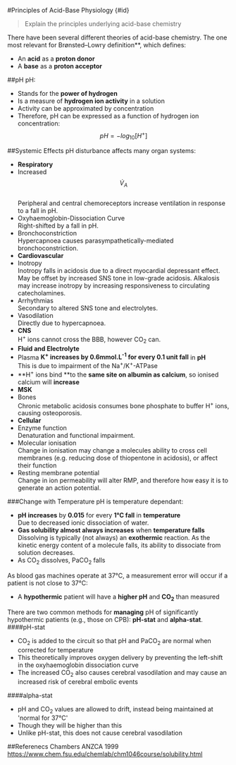 #Principles of Acid-Base Physiology {#id}
> Explain the principles underlying acid-base chemistry

There have been several different theories of acid-base chemistry. The one most relevant for Brønsted–Lowry definition**, which defines:
* An **acid** as a **proton donor**
* A **base** as a **proton acceptor**

##pH
pH:
* Stands for the **power of hydrogen**
* Is a measure of **hydrogen ion activity** in a solution
 * Activity can be approximated by concentration
  * Therefore, pH can be expressed as a function of hydrogen ion concentration:  $$pH = -log_{10}[H^+]$$
  
##Systemic Effects
pH disturbance affects many organ systems:
* **Respiratory**
 * Increased $$\dot{V}_A$$  
 Peripheral and central chemoreceptors increase ventilation in response to a fall in pH.
 * Oxyhaemoglobin-Dissociation Curve  
 Right-shifted by a fall in pH.
 * Bronchoconstriction  
 Hypercapnoea causes parasympathetically-mediated bronchoconstriction.
* **Cardiovascular**
 * Inotropy  
  Inotropy falls in acidosis due to a direct myocardial depressant effect. May be offset by increased SNS tone in low-grade acidosis. Alkalosis may increase inotropy by increasing responsiveness to circulating catecholamines.
 * Arrhythmias  
 Secondary to altered SNS tone and electrolytes.
 * Vasodilation  
 Directly due to hypercapnoea.
* **CNS**  
H<sup>+</sup> ions cannot cross the BBB, however CO<sub>2</sub> can.
* **Fluid and Electrolyte**  
 * Plasma **K<sup>+</sup> increases **by** 0.6mmol.L<sup>-1</sup> for every 0.1 unit fall** in **pH**  
 This is due to impairment of the Na<sup>+</sup>/K<sup>+</sup>-ATPase
 * **H<sup>+</sup> ions bind **to the **same site on albumin as calcium**, so ionised calcium will **increase**
* **MSK**
 * Bones  
 Chronic metabolic acidosis consumes bone phosphate to buffer H<sup>+</sup> ions, causing osteoporosis.
* **Cellular**
 * Enzyme function  
 Denaturation and functional impairment.
 * Molecular ionisation  
 Change in ionisation may change a molecules ability to cross cell membranes (e.g. reducing dose of thiopentone in acidosis), or affect their function
 * Resting membrane potential  
 Change in ion permeability will alter RMP, and therefore how easy it is to generate an action potential.
 
###Change with Temperature
pH is temperature dependant:
* **pH increases** by **0.015** for every **1°C fall** in **temperature**  
Due to decreased ionic dissociation of water.
* **Gas solubility **almost always** increases** when **temperature falls**  
Dissolving is typically (not always) an **exothermic** reaction. As the kinetic energy content of a molecule falls, its ability to dissociate from solution decreases.
 * As CO<sub>2</sub> dissolves, PaCO<sub>2</sub> falls
 
As blood gas machines operate at 37°C, a measurement error will occur if a patient is not close to 37°C:
* A **hypothermic** patient will have a **higher pH** and **CO<sub>2</sub>** than measured

There are two common methods for **managing** pH of significantly hypothermic patients (e.g., those on CPB): **pH-stat** and **alpha-stat**.
####pH-stat
* CO<sub>2</sub> is added to the circuit so that pH and PaCO<sub>2</sub> are normal when corrected for temperature
* This theoretically improves oxygen delivery by preventing the left-shift in the oxyhaemoglobin dissociation curve
* The increased CO<sub>2</sub> also causes cerebral vasodilation and may cause an increased risk of cerebral embolic events

####alpha-stat
* pH and CO<sub>2</sub> values are allowed to drift, instead being maintained at 'normal for 37°C'
 * Though they will be higher than this
* Unlike pH-stat, this does not cause cerebral vasodilation

##Referenecs
Chambers
ANZCA 1999
https://www.chem.fsu.edu/chemlab/chm1046course/solubility.html